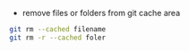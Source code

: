 - remove files or folders from git cache area
```bash
git rm --cached filename
git rm -r --cached foler
```
